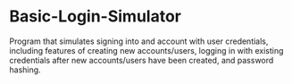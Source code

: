 # Basic-Login-Simulator
Program that simulates signing into and account with user credentials, including features of creating new accounts/users, logging in with existing credentials after new accounts/users have been created, and password hashing.

